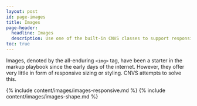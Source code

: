 ```yaml
---
layout: post
id: page-images
title: Images
page-header:
  headline: Images
  description: Use one of the built-in CNVS classes to support responsive behavior for your images.
toc: true
---
```


Images, denoted by the all-enduring `<img>` tag, have been a starter in the markup playbook since the early days of the internet.  However, they offer very little in form of responsive sizing or styling.  CNVS attempts to solve this.

{% include content/images/images-responsive.md %}
{% include content/images/images-shape.md %}
